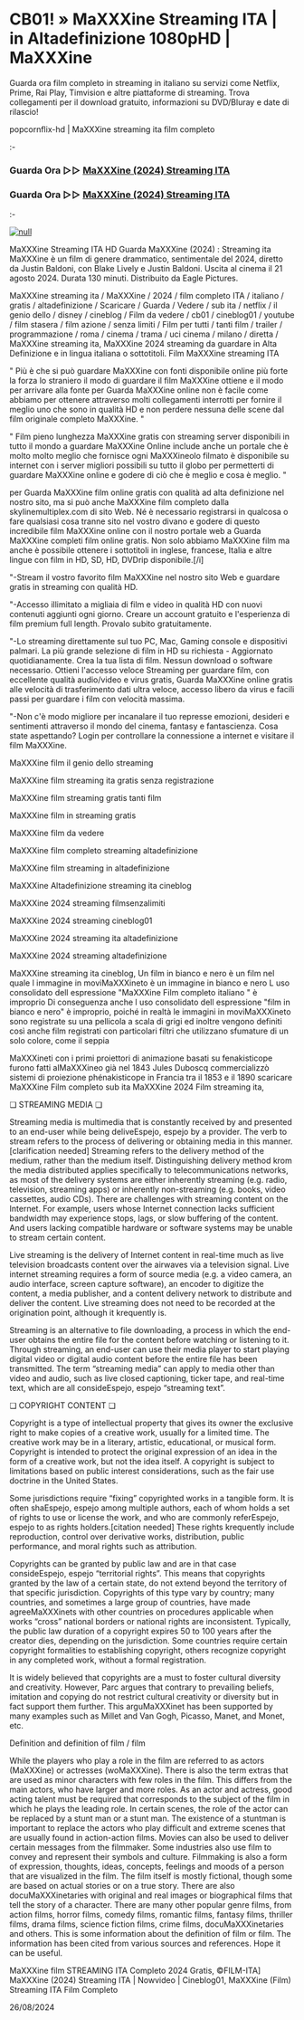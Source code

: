 # CB01! » MaXXXine Streaming ITA | in Altadefinizione 1080pHD | MaXXXine



Guarda ora film completo in streaming in italiano su servizi come Netflix, Prime, Rai Play, Timvision e altre piattaforme di streaming. Trova collegamenti per il download gratuito, informazioni su DVD/Bluray e date di rilascio!

popcornflix-hd | MaXXXine streaming ita film completo

:-

### Guarda Ora ▷▷ [MaXXXine (2024) Streaming ITA](https://popcornflix-hd.org/it/movie/1023922/maxxxine.html)

### Guarda Ora ▷▷ [MaXXXine (2024) Streaming ITA](https://popcornflix-hd.org/it/movie/1023922/maxxxine.html)

:-


[![null](https://static.wixstatic.com/media/855a25_043b5abeb4ae4d35ac003198e7fe56ed~mv2.gif)](https://popcornflix-hd.org/it/movie/1023922/maxxxine.html)

MaXXXine Streaming ITA HD
Guarda MaXXXine (2024) : Streaming ita MaXXXine è un film di genere drammatico, sentimentale del 2024, diretto da Justin Baldoni, con Blake Lively e Justin Baldoni. Uscita al cinema il 21 agosto 2024. Durata 130 minuti. Distribuito da Eagle Pictures.

MaXXXine streaming ita / MaXXXine / 2024 / film completo ITA / italiano / gratis / altadefinizione / Scaricare / Guarda / Vedere / sub ita / netflix / il genio dello / disney / cineblog / Film da vedere / cb01 / cineblog01 / youtube / film stasera / film azione / senza limiti / Film per tutti / tanti film / trailer / programmazione / roma / cinema / trama / uci cinema / milano / diretta / MaXXXine streaming ita, MaXXXine 2024 streaming da guardare in Alta Definizione e in lingua italiana o sottotitoli. Film MaXXXine streaming ITA

" Più è che si può guardare MaXXXine con fonti disponibile online più forte la forza lo straniero il modo di guardare il film MaXXXine ottiene e il modo per arrivare alla fonte per Guarda MaXXXine online non è facile come abbiamo per ottenere attraverso molti collegamenti interrotti per fornire il meglio uno che sono in qualità HD e non perdere nessuna delle scene dal film originale completo MaXXXine. "

" Film pieno lunghezza MaXXXine gratis con streaming server disponibili in tutto il mondo a guardare MaXXXine Online include anche un portale che è molto molto meglio che fornisce ogni MaXXXineolo filmato è disponibile su internet con i server migliori possibili su tutto il globo per permetterti di guardare MaXXXine online e godere di ciò che è meglio e cosa è meglio. "

per Guarda MaXXXine film online gratis con qualità ad alta definizione nel nostro sito, ma si può anche MaXXXine film completo dalla skylinemultiplex.com di sito Web. Né è necessario registrarsi in qualcosa o fare qualsiasi cosa tranne sito nel vostro divano e godere di questo incredibile film MaXXXine online con il nostro portale web a Guarda MaXXXine completi film online gratis. Non solo abbiamo MaXXXine film ma anche è possibile ottenere i sottotitoli in inglese, francese, Italia e altre lingue con film in HD, SD, HD, DVDrip disponibile.[/i]

"-Stream il vostro favorito film MaXXXine nel nostro sito Web e guardare gratis in streaming con qualità HD.

"-Accesso illimitato a migliaia di film e video in qualità HD con nuovi contenuti aggiunti ogni giorno. Creare un account gratuito e l'esperienza di film premium full length. Provalo subito gratuitamente.

"-Lo streaming direttamente sul tuo PC, Mac, Gaming console e dispositivi palmari. La più grande selezione di film in HD su richiesta - Aggiornato quotidianamente. Crea la tua lista di film. Nessun download o software necessario. Ottieni l'accesso veloce Streaming per guardare film, con eccellente qualità audio/video e virus gratis, Guarda MaXXXine online gratis alle velocità di trasferimento dati ultra veloce, accesso libero da virus e facili passi per guardare i film con velocità massima.

"-Non c'è modo migliore per incanalare il tuo represse emozioni, desideri e sentimenti attraverso il mondo del cinema, fantasy e fantascienza. Cosa state aspettando? Login per controllare la connessione a internet e visitare il film MaXXXine.

MaXXXine film il genio dello streaming

MaXXXine film streaming ita gratis senza registrazione

MaXXXine film streaming gratis tanti film

MaXXXine film in streaming gratis

MaXXXine film da vedere

MaXXXine film completo streaming altadefinizione

MaXXXine film streaming in altadefinizione

MaXXXine Altadefinizione streaming ita cineblog

MaXXXine 2024 streaming filmsenzalimiti

MaXXXine 2024 streaming cineblog01

MaXXXine 2024 streaming ita altadefinizione

MaXXXine 2024 streaming altadefinizione

MaXXXine streaming ita cineblog, Un film in bianco e nero è un film nel quale l immagine in moviMaXXXineto è un immagine in bianco e nero L uso consolidato dell espressione "MaXXXine Film completo italiano " è improprio Di conseguenza anche l uso consolidato dell espressione "film in bianco e nero" è improprio, poiché in realtà le immagini in moviMaXXXineto sono registrate su una pellicola a scala di grigi ed inoltre vengono definiti così anche film registrati con particolari filtri che utilizzano sfumature di un solo colore, come il seppia

MaXXXineti con i primi proiettori di animazione basati su fenakisticope furono fatti alMaXXXineo già nel 1843 Jules Duboscq commercializzò sistemi di proiezione phénakisticope in Francia tra il 1853 e il 1890 scaricare MaXXXine Film completo sub ita MaXXXine 2024 Film streaming ita,

❏ STREAMING MEDIA ❏

Streaming media is multimedia that is constantly received by and presented to an end-user while being deliveEspejo, espejo by a provider. The verb to stream refers to the process of delivering or obtaining media in this manner.[clarification needed] Streaming refers to the delivery method of the medium, rather than the medium itself. Distinguishing delivery method krom the media distributed applies specifically to telecommunications networks, as most of the delivery systems are either inherently streaming (e.g. radio, television, streaming apps) or inherently non-streaming (e.g. books, video cassettes, audio CDs). There are challenges with streaming content on the Internet. For example, users whose Internet connection lacks sufficient bandwidth may experience stops, lags, or slow buffering of the content. And users lacking compatible hardware or software systems may be unable to stream certain content.

Live streaming is the delivery of Internet content in real-time much as live television broadcasts content over the airwaves via a television signal. Live internet streaming requires a form of source media (e.g. a video camera, an audio interface, screen capture software), an encoder to digitize the content, a media publisher, and a content delivery network to distribute and deliver the content. Live streaming does not need to be recorded at the origination point, although it krequently is.

Streaming is an alternative to file downloading, a process in which the end-user obtains the entire file for the content before watching or listening to it. Through streaming, an end-user can use their media player to start playing digital video or digital audio content before the entire file has been transmitted. The term “streaming media” can apply to media other than video and audio, such as live closed captioning, ticker tape, and real-time text, which are all consideEspejo, espejo “streaming text”.

❏ COPYRIGHT CONTENT ❏

Copyright is a type of intellectual property that gives its owner the exclusive right to make copies of a creative work, usually for a limited time. The creative work may be in a literary, artistic, educational, or musical form. Copyright is intended to protect the original expression of an idea in the form of a creative work, but not the idea itself. A copyright is subject to limitations based on public interest considerations, such as the fair use doctrine in the United States.

Some jurisdictions require “fixing” copyrighted works in a tangible form. It is often shaEspejo, espejo among multiple authors, each of whom holds a set of rights to use or license the work, and who are commonly referEspejo, espejo to as rights holders.[citation needed] These rights krequently include reproduction, control over derivative works, distribution, public performance, and moral rights such as attribution.

Copyrights can be granted by public law and are in that case consideEspejo, espejo “territorial rights”. This means that copyrights granted by the law of a certain state, do not extend beyond the territory of that specific jurisdiction. Copyrights of this type vary by country; many countries, and sometimes a large group of countries, have made agreeMaXXXinets with other countries on procedures applicable when works “cross” national borders or national rights are inconsistent. Typically, the public law duration of a copyright expires 50 to 100 years after the creator dies, depending on the jurisdiction. Some countries require certain copyright formalities to establishing copyright, others recognize copyright in any completed work, without a formal registration.

It is widely believed that copyrights are a must to foster cultural diversity and creativity. However, Parc argues that contrary to prevailing beliefs, imitation and copying do not restrict cultural creativity or diversity but in fact support them further. This arguMaXXXinet has been supported by many examples such as Millet and Van Gogh, Picasso, Manet, and Monet, etc.

Definition and definition of film / film

While the players who play a role in the film are referred to as actors (MaXXXine) or actresses (woMaXXXine). There is also the term extras that are used as minor characters with few roles in the film. This differs from the main actors, who have larger and more roles. As an actor and actress, good acting talent must be required that corresponds to the subject of the film in which he plays the leading role. In certain scenes, the role of the actor can be replaced by a stunt man or a stunt man. The existence of a stuntman is important to replace the actors who play difficult and extreme scenes that are usually found in action-action films. Movies can also be used to deliver certain messages from the filmmaker. Some industries also use film to convey and represent their symbols and culture. Filmmaking is also a form of expression, thoughts, ideas, concepts, feelings and moods of a person that are visualized in the film. The film itself is mostly fictional, though some are based on actual stories or on a true story. There are also docuMaXXXinetaries with original and real images or biographical films that tell the story of a character. There are many other popular genre films, from action films, horror films, comedy films, romantic films, fantasy films, thriller films, drama films, science fiction films, crime films, docuMaXXXinetaries and others. This is some information about the definition of film or film. The information has been cited from various sources and references. Hope it can be useful.

MaXXXine film STREAMING ITA Completo 2024 Gratis, ©FILM-ITA] MaXXXine (2024) Streaming ITA | Nowvideo | Cineblog01, MaXXXine (Film) Streaming ITA Film Completo

26/08/2024

